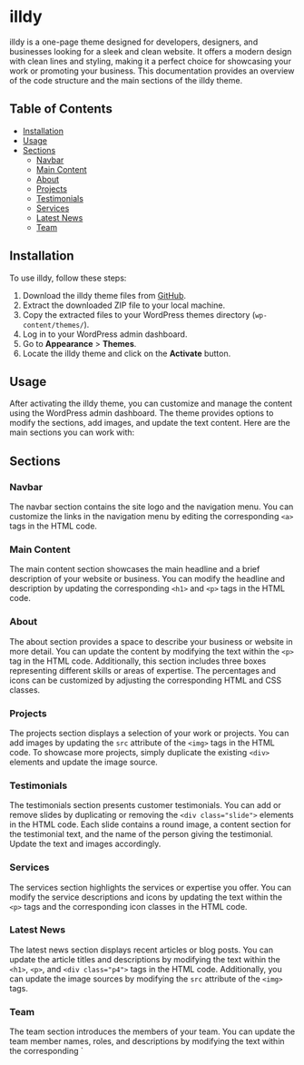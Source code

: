 

# illdy

illdy is a one-page theme designed for developers, designers, and businesses looking for a sleek and clean website. It offers a modern design with clean lines and styling, making it a perfect choice for showcasing your work or promoting your business. This documentation provides an overview of the code structure and the main sections of the illdy theme.

## Table of Contents

- [Installation](#installation)
- [Usage](#usage)
- [Sections](#sections)
  - [Navbar](#navbar)
  - [Main Content](#main-content)
  - [About](#about)
  - [Projects](#projects)
  - [Testimonials](#testimonials)
  - [Services](#services)
  - [Latest News](#latest-news)
  - [Team](#team)

## Installation

To use illdy, follow these steps:

1. Download the illdy theme files from [GitHub](https://github.com/example/illdy).
2. Extract the downloaded ZIP file to your local machine.
3. Copy the extracted files to your WordPress themes directory (`wp-content/themes/`).
4. Log in to your WordPress admin dashboard.
5. Go to **Appearance** > **Themes**.
6. Locate the illdy theme and click on the **Activate** button.

## Usage

After activating the illdy theme, you can customize and manage the content using the WordPress admin dashboard. The theme provides options to modify the sections, add images, and update the text content. Here are the main sections you can work with:

## Sections

### Navbar

The navbar section contains the site logo and the navigation menu. You can customize the links in the navigation menu by editing the corresponding `<a>` tags in the HTML code.

### Main Content

The main content section showcases the main headline and a brief description of your website or business. You can modify the headline and description by updating the corresponding `<h1>` and `<p>` tags in the HTML code.

### About

The about section provides a space to describe your business or website in more detail. You can update the content by modifying the text within the `<p>` tag in the HTML code. Additionally, this section includes three boxes representing different skills or areas of expertise. The percentages and icons can be customized by adjusting the corresponding HTML and CSS classes.

### Projects

The projects section displays a selection of your work or projects. You can add images by updating the `src` attribute of the `<img>` tags in the HTML code. To showcase more projects, simply duplicate the existing `<div>` elements and update the image source.

### Testimonials

The testimonials section presents customer testimonials. You can add or remove slides by duplicating or removing the `<div class="slide">` elements in the HTML code. Each slide contains a round image, a content section for the testimonial text, and the name of the person giving the testimonial. Update the text and images accordingly.

### Services

The services section highlights the services or expertise you offer. You can modify the service descriptions and icons by updating the text within the `<p>` tags and the corresponding icon classes in the HTML code.

### Latest News

The latest news section displays recent articles or blog posts. You can update the article titles and descriptions by modifying the text within the `<h1>`, `<p>`, and `<div class="p4">` tags in the HTML code. Additionally, you can update the image sources by modifying the `src` attribute of the `<img>` tags.

### Team

The team section introduces the members of your team. You can update the team member names, roles, and descriptions by modifying the text within the corresponding `<h2>
